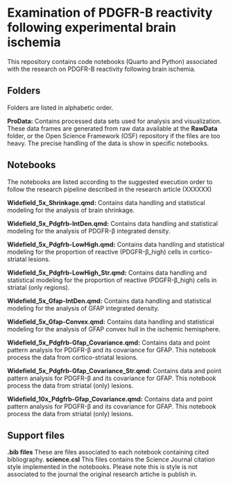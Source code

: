 # Examination of PDGFR-B reactivity following experimental brain ischemia

This repository contains code notebooks (Quarto and Python) associated with the research on PDGFR-B reactivity following brain ischemia. 


## Folders

Folders are listed in alphabetic order.

**ProData:** Contains processed data sets used for analysis and visualization. These data frames are generated from raw data available at the **RawData** folder, or the Open Science Framework (OSF) repository if the files are too heavy. The precise handling of the data is show in specific notebooks.


## Notebooks

The notebooks are listed according to the suggested execution order to follow the research pipeline described in the research article (XXXXXX)

**Widefield_5x_Shrinkage.qmd:** Contains data handling and statistical modeling for the analysis of brain shrinkage. 

**Widefield_5x_Pdgfrb-IntDen.qmd:** Contains data handling and statistical modeling for the analysis of PDGFR-β integrated density.  

**Widefield_5x_Pdgfrb-LowHigh.qmd:** Contains data handling and statistical modeling for the proportion of reactive (PDGFR-β_high) cells in cortico-striatal lesions.  

**Widefield_5x_Pdgfrb-LowHigh_Str.qmd:** Contains data handling and statistical modeling for the proportion of reactive (PDGFR-β_high) cells in striatal (only regions).  

**Widefield_5x_Gfap-IntDen.qmd:** Contains data handling and statistical modeling for the analysis of GFAP integrated density. 

**Widefield_5x_Gfap-Convex.qmd:** Contains data handling and statistical modeling for the analysis of GFAP convex hull in the ischemic hemisphere. 

**Widefield_5x_Pdgfrb-Gfap_Covariance.qmd:** Contains data and point pattern analysis for PDGFR-β and its covariance for GFAP. This notebook process the data from cortico-striatal lesions.  

**Widefield_5x_Pdgfrb-Gfap_Covariance_Str.qmd:** Contains data and point pattern analysis for PDGFR-β and its covariance for GFAP. This notebook process the data from striatal (only) lesions.

**Widefield_10x_Pdgfrb-Gfap_Covariance.qmd:** Contains data and point pattern analysis for PDGFR-β and its covariance for GFAP. This notebook process the data from striatal (only) lesions.


## Support files

**.bib files** These are files associated to each notebook containing cited bibliography. 
**science.csl** This files contains the Science Journal citation style implemented in the notebooks. Please note this is style is not associated to the journal the original research artiche is publish in. 